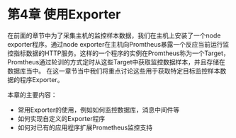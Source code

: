 # 第4章 使用Exporter

在前面的章节中为了采集主机的监控样本数据，我们在主机上安装了一个node exporter程序。通过node exporter在主机向Promtheus暴露一个反应当前运行监控指标数据的HTTP服务。这样的一个程序的实例在Promtheus称为一个Target，Promtheus通过轮训的方式定时从这些Target中获取监控数据样本，并且存储在数据库当中。 在这一章节当中我们将重点讨论这些用于获取特定目标监控样本数据的程序Exporter。

本章的主要内容：

* 常用Exporter的使用，例如如何监控数据库，消息中间件等
* 如何实现自定义的Exporter程序
* 如何对已有的应用程序扩展Prometheus监控支持